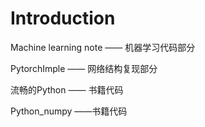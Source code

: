 # Introduction

Machine learning note —— 机器学习代码部分

PytorchImple —— 网络结构复现部分

流畅的Python —— 书籍代码

Python_numpy ——书籍代码
